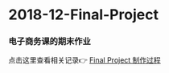 # 2018-12-Final-Project
### 电子商务课的期末作业

点击这里查看相关记录👉 <a href = "https://fy-zhang.github.io/2018/12/27/Final-Project-%E5%88%B6%E4%BD%9C%E8%BF%87%E7%A8%8B/">Final Project 制作过程</a>
